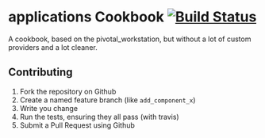 applications Cookbook [![Build Status](https://travis-ci.org/kitchenplan/chef-applications.png?branch=master)](https://travis-ci.org/kitchenplan/chef-applications)
=====================

A cookbook, based on the pivotal_workstation, but without a lot of custom providers and a lot cleaner.

Contributing
------------

1. Fork the repository on Github
2. Create a named feature branch (like `add_component_x`)
3. Write you change
4. Run the tests, ensuring they all pass (with travis)
5. Submit a Pull Request using Github
